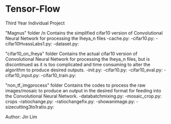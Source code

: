 # Tensor-Flow
Third Year Individual Project

"Magnus" folder /n
Contains the simplified cifar10 version of Convolutional Neural Network for processing the Iheya_n files
-cache.py: 
-cifar10.py: 
-cifar10HvassLabs1.py: 
-dataset.py: 

"cifar10_on_Iheya" folder
Contains the actual cifar10 version of Convolutional Neural Network for processing the Iheya_n files, but is discontinued as it is too complicated and time consuming to alter the algorithm to produce desired outputs.
-_init_.py:
-cifar10.py: 
-cifar10_eval.py: 
-cifar10_input.py: 
-cifar10_train.py: 

"non_tf_imgprocess" folder
Contains the codes to process the raw images/mosaic to produce an output in the desired format for feeding into the Convolutional Neural Network.
-databatchmixing.py: 
-mosaic_crop.py: crops 
-ratiochange.py: 
-ratiochangefix.py: 
-showanimage.py: 
-sizecutting3to1ratio.py: 

Author:
Jin Lim
